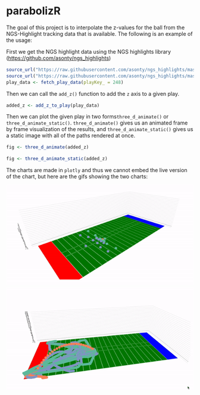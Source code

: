 parabolizR
================

The goal of this project is to interpolate the z-values for the ball
from the NGS-Highlight tracking data that is available. The following is
an example of the usage:

First we get the NGS highlight data using the NGS highlights library
(<https://github.com/asonty/ngs_highlights>)

``` r
source_url("https://raw.githubusercontent.com/asonty/ngs_highlights/master/utils/scripts/data_utils.R")
source_url("https://raw.githubusercontent.com/asonty/ngs_highlights/master/utils/scripts/plot_utils.R")
play_data <- fetch_play_data(playKey_ = 248)
```

Then we can call the `add_z()` function to add the `z` axis to a given
play.

``` r
added_z <- add_z_to_play(play_data)
```

Then we can plot the given play in two forms`three_d_animate()` or
`three_d_animate_static()`. `three_d_animate()` gives us an animated
frame by frame visualization of the results, and
`three_d_animate_static()` gives us a static image with all of the paths
rendered at once.

``` r
fig <- three_d_animate(added_z)
```

``` r
fig <- three_d_animate_static(added_z)
```

The charts are made in `plotly` and thus we cannot embed the live
version of the chart, but here are the gifs showing the two charts:

<center>

![](animated_play.gif) ![](static_example.gif)

</center>
